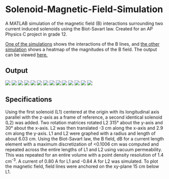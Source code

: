 # Solenoid-Magnetic-Field-Simulation
 A MATLAB simulation of the magnetic field (B) interactions surrounding two current induced solenoids using the Biot-Savart law. Created for an AP Physics C project in grade 12. 
 
 [One of the simulations](simulation.m) shows the interactions of the B lines, and [the other simulation](simulationHeatmap.m) shows a heatmap of the magnitudes of the B field. The output can be viewed [here.](output.pdf)
 
## Output
![](Images/output-01.png)
![](Images/output-02.png)
![](Images/output-03.png)
![](Images/output-04.png)
![](Images/output-05.png)
![](Images/output-06.png)
![](Images/output-07.png)
![](Images/output-08.png)
![](Images/output-09.png)
![](Images/output-10.png)
![](Images/output-11.png)
![](Images/output-12.png)
![](Images/output-13.png)
![](Images/output-14.png)
 
## Specifications
Using the first solenoid (L1) centered at the origin with its longitudinal axis parallel with the z-axis as a frame of reference, a second identical solenoid (L2) was added. Two rotation matrices rotated L2 315° about the y-axis and 30° about the x-axis.
L2 was then translated -3 cm along the x-axis and 2.9 cm along the y-axis. L1 and L2 were graphed with a radius and length of
about 6.03 cm.
Using the Biot-Savart law, the B field, dB for a current length element with a maximum discretization of <0.1006 cm was computed and repeated across the entire lengths of L1 and L2 using vacuum permeability. This was repeated for an entire volume with a point density resolution of 1.4 cm<sup>-3</sup>. A current of 0.80 A for L1 and -0.84 A for L2 was simulated. To plot the magnetic field, field lines were anchored on the xy-plane 15 cm below L1.

